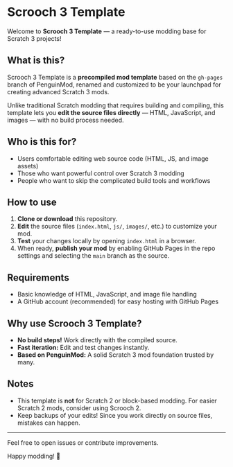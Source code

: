 # Scrooch 3 Template

Welcome to **Scrooch 3 Template** — a ready-to-use modding base for Scratch 3 projects!

## What is this?

Scrooch 3 Template is a **precompiled mod template** based on the `gh-pages` branch of PenguinMod, renamed and customized to be your launchpad for creating advanced Scratch 3 mods.

Unlike traditional Scratch modding that requires building and compiling, this template lets you **edit the source files directly** — HTML, JavaScript, and images — with no build process needed.

## Who is this for?

- Users comfortable editing web source code (HTML, JS, and image assets)  
- Those who want powerful control over Scratch 3 modding  
- People who want to skip the complicated build tools and workflows

## How to use

1. **Clone or download** this repository.  
2. **Edit** the source files (`index.html`, `js/`, `images/`, etc.) to customize your mod.  
3. **Test** your changes locally by opening `index.html` in a browser.  
4. When ready, **publish your mod** by enabling GitHub Pages in the repo settings and selecting the `main` branch as the source.

## Requirements

- Basic knowledge of HTML, JavaScript, and image file handling  
- A GitHub account (recommended) for easy hosting with GitHub Pages  

## Why use Scrooch 3 Template?

- **No build steps!** Work directly with the compiled source.  
- **Fast iteration:** Edit and test changes instantly.  
- **Based on PenguinMod:** A solid Scratch 3 mod foundation trusted by many.  

## Notes

- This template is **not** for Scratch 2 or block-based modding. For easier Scratch 2 mods, consider using Scrooch 2.  
- Keep backups of your edits! Since you work directly on source files, mistakes can happen.

---

Feel free to open issues or contribute improvements.

Happy modding! 🎉
